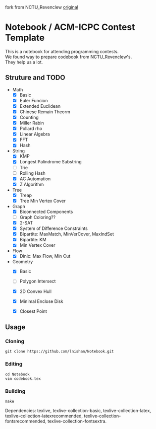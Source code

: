 fork from NCTU\_Revenclew [original](https://github.com/lnishan/Notebook)  

# Notebook / ACM-ICPC Contest Template
This is a notebook for attending programming contests.  
We found way to prepare codebook from NCTU\_Revenclew's.  
They help us a lot.  


## Struture and TODO
* Math
  - [x] Basic
  - [x] Euler Funcion
  - [x] Extended Euclidean
  - [x] Chinese Remain Theorm
  - [x] Counting
  - [x] Miller Rabin
  - [x] Pollard rho
  - [x] Linear Algebra
  - [x] FFT
  - [x] Hash
* String
  - [x] KMP
  - [x] Longest Palindrome Substring
  - [ ] Trie
  - [ ] Rolling Hash
  - [x] AC Automation
  - [x] Z Algorithm
* Tree
  - [x] Treap
  - [x] Tree Min Vertex Cover
* Graph
  - [x] Biconnected Components
  - [ ] Graph Coloring??
  - [x] 2-SAT
  - [x] System of Difference Constraints
  - [x] Bipartite: MaxMatch, MinVerCover, MaxIndSet
  - [x] Bipartite: KM
  - [x] Min Vertex Cover
* Flow
  - [x] Dinic: Max Flow, Min Cut
* Geometry
  - [x] Basic
  - [ ] Polygon Intersect
  - [x] 2D Convex Hull
  - [x] Minimal Enclose Disk
  - [x] Closest Point


## Usage

### Cloning
```
git clone https://github.com/lnishan/Notebook.git
```
### Editing
```
cd Notebook
vim codebook.tex
```

### Building
```
make
```
Dependencies: texlive, texlive-collection-basic, texlive-collection-latex, texlive-collection-latexrecommended, texlive-collection-fontsrecommended, texlive-collection-fontsextra.
